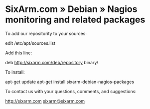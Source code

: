 # SixArm.com » Debian » Nagios monitoring and related packages

To add our repositority to your sources:

   edit /etc/apt/sources.list

Add this line:

   deb http://sixarm.com/deb/repository binary/

To install:

   apt-get update
   apt-get install sixarm-debian-nagios-packages

To contact us with your questions, comments, and suggestions:

   http://sixarm.com
   sixarm@sixarm.com
